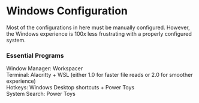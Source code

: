 # Windows Configuration

Most of the configurations in here must be manually configured. However, the Windows experience is 100x less frustrating with a properly configured system.

### Essential Programs

Window Manager: Workspacer  
Terminal: Alacritty + WSL (either 1.0 for faster file reads or 2.0 for smoother experience)  
Hotkeys: Windows Desktop shortcuts + Power Toys  
System Search: Power Toys  


